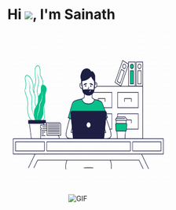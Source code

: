 <h1 align="left">Hi <img src="https://media.giphy.com/media/hvRJCLFzcasrR4ia7z/giphy.gif" width="31px">, I'm Sainath</h1>

<img align="left" alt="GIF" src="https://github.com/sainathiyer/sainathiyer/blob/main/programming.gif?raw=true" width="330px" height="330px"/>
<img align="right" alt="GIF" src="https://github.com/abhisheknaiidu/abhisheknaiidu/blob/master/code.gif?raw=true" width="380px" height="260px"/>

<!-- <h2> Connect with me <img src='https://raw.githubusercontent.com/ShahriarShafin/ShahriarShafin/main/Assets/handshake.gif' width="100px"> </h2>
<a href = 'https://linkedin.com/in/sainathan-iyer-41b97b26'> <img width ='55px' align= 'center' src="https://raw.githubusercontent.com/rahulbanerjee26/githubAboutMeGenerator/main/icons/linked-in-alt.svg"/></a> -->
